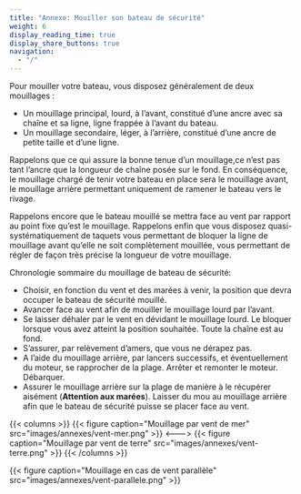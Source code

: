 ```yaml
---
title: "Annexe: Mouiller son bateau de sécurité"
weight: 6
display_reading_time: true
display_share_buttons: true
navigation:
  - "/"
---
```


Pour mouiller votre bateau, vous disposez généralement de deux mouillages :

- Un mouillage principal, lourd, à l’avant, constitué d’une ancre avec sa chaîne et sa ligne, ligne frappée à l’avant du bateau.
- Un mouillage secondaire, léger, à l’arrière, constitué d’une ancre de petite taille et d’une ligne.

Rappelons que ce qui assure la bonne tenue d’un mouillage,ce n’est pas tant l’ancre que la longueur de chaîne posée sur le fond. En conséquence, le mouillage chargé de tenir votre bateau en place sera le mouillage avant, le mouillage arrière permettant uniquement de ramener le bateau vers le rivage.

Rappelons encore que le bateau mouillé se mettra face au vent par rapport au point fixe qu’est le mouillage. Rappelons enfin que vous disposez quasi-systématiquement de taquets vous permettant de bloquer la ligne de mouillage avant qu’elle ne soit complètement mouillée, vous permettant de régler de façon très précise la longueur de votre mouillage.

Chronologie sommaire du mouillage de bateau de sécurité:

- Choisir, en fonction du vent et des marées à venir, la position que devra occuper le bateau de sécurité mouillé.
- Avancer face au vent afin de mouiller le mouillage lourd par l’avant.
- Se laisser déhaler par le vent en dévidant le mouillage lourd. Le bloquer lorsque vous avez atteint la position souhaitée. Toute la chaîne est au fond.
- S’assurer, par relèvement d’amers, que vous ne dérapez pas.
- A l’aide du mouillage arrière, par lancers successifs, et éventuellement du moteur, se rapprocher de la plage. Arrêter et remonter le moteur. Débarquer.
- Assurer le mouillage arrière sur la plage de manière à le récupérer aisément (**Attention aux marées**). Laisser du mou au mouillage arrière afin que le bateau de sécurité puisse se placer face au vent.

{{< columns >}}
{{< figure caption="Mouillage par vent de mer" src="images/annexes/vent-mer.png" >}}
<--->
{{< figure caption="Mouillage par vent de terre" src="images/annexes/vent-terre.png" >}}
{{< /columns >}}

{{< figure caption="Mouillage en cas de vent parallèle" src="images/annexes/vent-parallele.png" >}}
